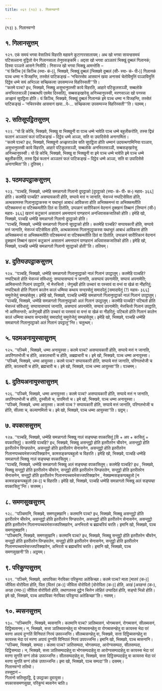 ```yaml
---
title: ०६९ (१३) ३. गिलानवग्गो

---
```

(१३) ३. गिलानवग्गो  


## १. गिलानसुत्तम्

१२१. एकं समयं भगवा वेसालियं विहरति महावने कूटागारसालायम्। अथ खो भगवा सायन्हसमयं पटिसल्लाना वुट्ठितो येन गिलानसाला तेनुपसङ्कमि। अद्दसा खो भगवा अञ्ञतरं भिक्खुं दुब्बलं गिलानकं; दिस्वा पञ्ञत्ते आसने निसीदि। निसज्ज खो भगवा भिक्खू आमन्तेसि –  
‘‘यं किञ्चि [यं किञ्चि (स्या॰ कं॰)], भिक्खवे, भिक्खुं दुब्बलं [भिक्खवे दुब्बलं (सी॰ स्या॰ कं॰ पी॰)] गिलानकं पञ्च धम्मा न विजहन्ति, तस्सेतं पाटिकङ्खं – ‘नचिरस्सेव आसवानं खया अनासवं चेतोविमुत्तिं पञ्ञाविमुत्तिं दिट्ठेव धम्मे सयं अभिञ्ञा सच्छिकत्वा उपसम्पज्ज विहरिस्सती’’’ति।  
‘‘कतमे पञ्च? इध, भिक्खवे, भिक्खु असुभानुपस्सी काये विहरति, आहारे पटिकूलसञ्ञी, सब्बलोके अनभिरतसञ्ञी [सब्बत्थपि एवमेव दिस्सति], सब्बसङ्खारेसु अनिच्चानुपस्सी, मरणसञ्ञा खो पनस्स अज्झत्तं सूपट्ठिता होति। यं किञ्चि, भिक्खवे, भिक्खुं दुब्बलं गिलानकं इमे पञ्च धम्मा न विजहन्ति, तस्सेतं पाटिकङ्खं – ‘नचिरस्सेव आसवानं खया…पे॰… सच्छिकत्वा उपसम्पज्ज विहरिस्सती’’’ति। पठमम्।  


## २. सतिसूपट्ठितसुत्तम्

१२२. ‘‘यो हि कोचि, भिक्खवे, भिक्खु वा भिक्खुनी वा पञ्च धम्मे भावेति पञ्च धम्मे बहुलीकरोति, तस्स द्विन्नं फलानं अञ्ञतरं फलं पाटिकङ्खं – दिट्ठेव धम्मे अञ्ञा, सति वा उपादिसेसे अनागामिता।  
‘‘कतमे पञ्च? इध, भिक्खवे, भिक्खुनो अज्झत्तञ्ञेव सति सूपट्ठिता होति धम्मानं उदयत्थगामिनिया पञ्ञाय, असुभानुपस्सी काये विहरति, आहारे पटिकूलसञ्ञी, सब्बलोके अनभिरतसञ्ञी, सब्बसङ्खारेसु अनिच्चानुपस्सी। यो हि कोचि, भिक्खवे, भिक्खु वा भिक्खुनी वा इमे पञ्च धम्मे भावेति इमे पञ्च धम्मे बहुलीकरोति, तस्स द्विन्नं फलानं अञ्ञतरं फलं पाटिकङ्खं – दिट्ठेव धम्मे अञ्ञा, सति वा उपादिसेसे अनागामिता’’ति। दुतियम्।  


## ३. पठमउपट्ठाकसुत्तम्

१२३. ‘‘पञ्चहि, भिक्खवे, धम्मेहि समन्नागतो गिलानो दूपट्ठाको [दुपट्ठाको (स्या॰ कं॰ पी॰ क॰) महाव॰ ३६६] होति। कतमेहि पञ्चहि? असप्पायकारी होति, सप्पाये मत्तं न जानाति, भेसज्जं नप्पटिसेविता होति, अत्थकामस्स गिलानुपट्ठाकस्स न यथाभूतं आबाधं आविकत्ता होति अभिक्कमन्तं वा अभिक्कमतीति पटिक्कमन्तं वा पटिक्कमतीति ठितं वा ठितोति, उप्पन्नानं सारीरिकानं वेदनानं दुक्खानं तिब्बानं [तिप्पानं (सी॰) महाव॰ ३६६] खरानं कटुकानं असातानं अमनापानं पाणहरानं अनधिवासकजातिको होति। इमेहि खो, भिक्खवे, पञ्चहि धम्मेहि समन्नागतो गिलानो दूपट्ठाको होति।  
‘‘पञ्चहि, भिक्खवे, धम्मेहि समन्नागतो गिलानो सूपट्ठाको होति। कतमेहि पञ्चहि? सप्पायकारी होति, सप्पाये मत्तं जानाति, भेसज्जं पटिसेविता होति, अत्थकामस्स गिलानुपट्ठाकस्स यथाभूतं आबाधं आविकत्ता होति अभिक्कमन्तं वा अभिक्कमतीति पटिक्कमन्तं वा पटिक्कमतीति ठितं वा ठितोति, उप्पन्नानं सारीरिकानं वेदनानं दुक्खानं तिब्बानं खरानं कटुकानं असातानं अमनापानं पाणहरानं अधिवासकजातिको होति। इमेहि खो, भिक्खवे, पञ्चहि धम्मेहि समन्नागतो गिलानो सूपट्ठाको होती’’ति। ततियम्।  


## ४. दुतियउपट्ठाकसुत्तम्

१२४. ‘‘पञ्चहि, भिक्खवे, धम्मेहि समन्नागतो गिलानुपट्ठाको नालं गिलानं उपट्ठातुम्। कतमेहि पञ्चहि? नप्पटिबलो होति भेसज्जं संविधातुं; सप्पायासप्पायं न जानाति, असप्पायं उपनामेति, सप्पायं अपनामेति; आमिसन्तरो गिलानं उपट्ठाति, नो मेत्तचित्तो ; जेगुच्छी होति उच्चारं वा पस्सावं वा वन्तं वा खेळं वा नीहरितुं; नप्पटिबलो होति गिलानं कालेन कालं धम्मिया कथाय सन्दस्सेतुं समादपेतुं [समादापेतुं (?) महाव॰ ३६६] समुत्तेजेतुं सम्पहंसेतुम्। इमेहि खो, भिक्खवे, पञ्चहि धम्मेहि समन्नागतो गिलानुपट्ठाको नालं गिलानं उपट्ठातुम्।  
‘‘पञ्चहि, भिक्खवे, धम्मेहि समन्नागतो गिलानुपट्ठाको अलं गिलानं उपट्ठातुम्। कतमेहि पञ्चहि? पटिबलो होति भेसज्जं संविधातुं; सप्पायासप्पायं जानाति, असप्पायं अपनामेति, सप्पायं उपनामेति; मेत्तचित्तो गिलानं उपट्ठाति, नो आमिसन्तरो; अजेगुच्छी होति उच्चारं वा पस्सावं वा वन्तं वा खेळं वा नीहरितुं; पटिबलो होति गिलानं कालेन कालं धम्मिया कथाय सन्दस्सेतुं समादपेतुं समुत्तेजेतुं सम्पहंसेतुम्। इमेहि खो, भिक्खवे, पञ्चहि धम्मेहि समन्नागतो गिलानुपट्ठाको अलं गिलानं उपट्ठातु’’न्ति। चतुत्थम्।  


## ५. पठमअनायुस्सासुत्तम्

१२५. ‘‘पञ्चिमे , भिक्खवे, धम्मा अनायुस्सा। कतमे पञ्च? असप्पायकारी होति, सप्पाये मत्तं न जानाति, अपरिणतभोजी च होति, अकालचारी च होति, अब्रह्मचारी च। इमे खो, भिक्खवे, पञ्च धम्मा अनायुस्सा।  
‘‘पञ्चिमे, भिक्खवे, धम्मा आयुस्सा। कतमे पञ्च? सप्पायकारी होति, सप्पाये मत्तं जानाति, परिणतभोजी च होति, कालचारी च होति, ब्रह्मचारी च। इमे खो, भिक्खवे, पञ्च धम्मा आयुस्सा’’ति। पञ्चमम्।  


## ६. दुतियअनायुस्सासुत्तम्

१२६. ‘‘पञ्चिमे, भिक्खवे, धम्मा अनायुस्सा। कतमे पञ्च? असप्पायकारी होति, सप्पाये मत्तं न जानाति, अपरिणतभोजी च होति, दुस्सीलो च, पापमित्तो च। इमे खो, भिक्खवे, पञ्च धम्मा अनायुस्सा।  
‘‘पञ्चिमे, भिक्खवे, धम्मा आयुस्सा। कतमे पञ्च ? सप्पायकारी होति, सप्पाये मत्तं जानाति, परिणतभोजी च होति, सीलवा च, कल्याणमित्तो च। इमे खो, भिक्खवे, पञ्च धम्मा आयुस्सा’’ति। छट्ठम्।  


## ७. वपकाससुत्तम्

१२७. ‘‘पञ्चहि, भिक्खवे, धम्मेहि समन्नागतो भिक्खु नालं सङ्घम्हा वपकासितुं [वि + अप + कासितुं = वपकासितुं]। कतमेहि पञ्चहि? इध, भिक्खवे, भिक्खु असन्तुट्ठो होति इतरीतरेन चीवरेन, असन्तुट्ठो होति इतरीतरेन पिण्डपातेन, असन्तुट्ठो होति इतरीतरेन सेनासनेन, असन्तुट्ठो होति इतरीतरेन गिलानप्पच्चयभेसज्जपरिक्खारेन, कामसङ्कप्पबहुलो च विहरति। इमेहि खो, भिक्खवे, पञ्चहि धम्मेहि समन्नागतो भिक्खु नालं सङ्घम्हा वपकासितुम्।  
‘‘पञ्चहि, भिक्खवे, धम्मेहि समन्नागतो भिक्खु अलं सङ्घम्हा वपकासितुम्। कतमेहि पञ्चहि? इध , भिक्खवे, भिक्खु सन्तुट्ठो होति इतरीतरेन चीवरेन, सन्तुट्ठो होति इतरीतरेन पिण्डपातेन, सन्तुट्ठो होति इतरीतरेन सेनासनेन, सन्तुट्ठो होति इतरीतरेन गिलानप्पच्चयभेसज्जपरिक्खारेन , नेक्खम्मसङ्कप्पबहुलो [न कामसङ्कप्पबहुलो (क॰)] च विहरति। इमेहि खो, भिक्खवे, पञ्चहि धम्मेहि समन्नागतो भिक्खु अलं सङ्घम्हा वपकासितु’’न्ति। सत्तमम्।  


## ८. समणसुखसुत्तम्

१२८. ‘‘पञ्चिमानि, भिक्खवे, समणदुक्खानि। कतमानि पञ्च? इध, भिक्खवे, भिक्खु असन्तुट्ठो होति इतरीतरेन चीवरेन, असन्तुट्ठो होति इतरीतरेन पिण्डपातेन, असन्तुट्ठो होति इतरीतरेन सेनासनेन, असन्तुट्ठो होति इतरीतरेन गिलानप्पच्चयभेसज्जपरिक्खारेन, अनभिरतो च ब्रह्मचरियं चरति। इमानि खो, भिक्खवे, पञ्च समणदुक्खानि।  
‘‘पञ्चिमानि, भिक्खवे, समणसुखानि। कतमानि पञ्च? इध, भिक्खवे, भिक्खु सन्तुट्ठो होति इतरीतरेन चीवरेन, सन्तुट्ठो होति इतरीतरेन पिण्डपातेन, सन्तुट्ठो होति इतरीतरेन सेनासनेन, सन्तुट्ठो होति इतरीतरेन गिलानप्पच्चयभेसज्जपरिक्खारेन, अभिरतो च ब्रह्मचरियं चरति। इमानि खो, भिक्खवे, पञ्च समणसुखानी’’ति। अट्ठमम्।  


## ९. परिकुप्पसुत्तम्

१२९. ‘‘पञ्चिमे, भिक्खवे, आपायिका नेरयिका परिकुप्पा अतेकिच्छा। कतमे पञ्च? माता [मातरं (क॰)] जीविता वोरोपिता होति, पिता [पितरं (क॰)] जीविता वोरोपितो [वोरोपिता (क॰)] होति, अरहं [अरहन्तं (क॰), अरहा (स्या॰)] जीविता वोरोपितो होति, तथागतस्स दुट्ठेन चित्तेन लोहितं उप्पादितं होति, सङ्घो भिन्नो होति। इमे खो, भिक्खवे, पञ्च आपायिका नेरयिका परिकुप्पा अतेकिच्छा’’ति। नवमम्।  


## १०. ब्यसनसुत्तम्

१३०. ‘‘पञ्चिमानि , भिक्खवे, ब्यसनानि। कतमानि पञ्च? ञातिब्यसनं, भोगब्यसनं, रोगब्यसनं, सीलब्यसनं, दिट्ठिब्यसनम्। न, भिक्खवे, सत्ता ञातिब्यसनहेतु वा भोगब्यसनहेतु वा रोगब्यसनहेतु वा कायस्स भेदा परं मरणा अपायं दुग्गतिं विनिपातं निरयं उपपज्जन्ति। सीलब्यसनहेतु वा, भिक्खवे, सत्ता दिट्ठिब्यसनहेतु वा कायस्स भेदा परं मरणा अपायं दुग्गतिं विनिपातं निरयं उपपज्जन्ति। इमानि खो, भिक्खवे, पञ्च ब्यसनानि।  
‘‘पञ्चिमा, भिक्खवे, सम्पदा। कतमा पञ्च? ञातिसम्पदा, भोगसम्पदा, आरोग्यसम्पदा, सीलसम्पदा, दिट्ठिसम्पदा। न, भिक्खवे, सत्ता ञातिसम्पदाहेतु वा भोगसम्पदाहेतु वा आरोग्यसम्पदाहेतु वा कायस्स भेदा परं मरणा सुगतिं सग्गं लोकं उपपज्जन्ति। सीलसम्पदाहेतु वा, भिक्खवे, सत्ता दिट्ठिसम्पदाहेतु वा कायस्स भेदा परं मरणा सुगतिं सग्गं लोकं उपपज्जन्ति। इमा खो, भिक्खवे, पञ्च सम्पदा’’ति। दसमम्।  
गिलानवग्गो ततियो।  
तस्सुद्दानं –  
गिलानो सतिसूपट्ठि, द्वे उपट्ठाका दुवायुसा।  
वपकाससमणसुखा, परिकुप्पं ब्यसनेन चाति॥  